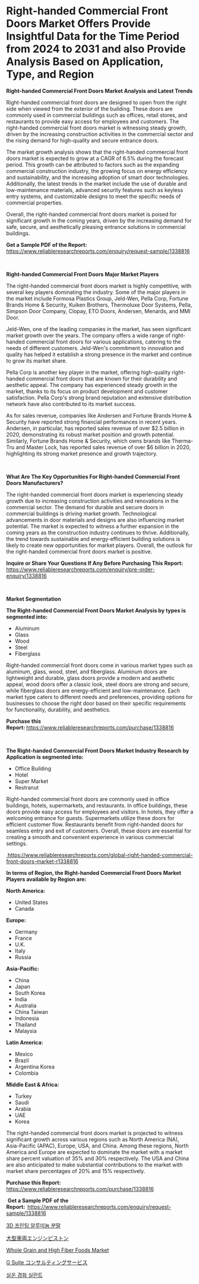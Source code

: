 <p><h1>Right-handed Commercial Front Doors Market Offers Provide Insightful Data for the Time Period from 2024 to 2031 and also Provide Analysis Based on Application, Type, and Region</h1></p><p><strong>Right-handed Commercial Front Doors Market Analysis and Latest Trends</strong></p>
<p><p>Right-handed commercial front doors are designed to open from the right side when viewed from the exterior of the building. These doors are commonly used in commercial buildings such as offices, retail stores, and restaurants to provide easy access for employees and customers. The right-handed commercial front doors market is witnessing steady growth, driven by the increasing construction activities in the commercial sector and the rising demand for high-quality and secure entrance doors.</p><p>The market growth analysis shows that the right-handed commercial front doors market is expected to grow at a CAGR of 6.5% during the forecast period. This growth can be attributed to factors such as the expanding commercial construction industry, the growing focus on energy efficiency and sustainability, and the increasing adoption of smart door technologies. Additionally, the latest trends in the market include the use of durable and low-maintenance materials, advanced security features such as keyless entry systems, and customizable designs to meet the specific needs of commercial properties.</p><p>Overall, the right-handed commercial front doors market is poised for significant growth in the coming years, driven by the increasing demand for safe, secure, and aesthetically pleasing entrance solutions in commercial buildings.</p></p>
<p><strong>Get a Sample PDF of the Report:&nbsp;</strong> <a href="https://www.reliableresearchreports.com/enquiry/request-sample/1338816">https://www.reliableresearchreports.com/enquiry/request-sample/1338816</a></p>
<p>&nbsp;</p>
<p><strong>Right-handed Commercial Front Doors Major Market Players</strong></p>
<p><p>The right-handed commercial front doors market is highly competitive, with several key players dominating the industry. Some of the major players in the market include Formosa Plastics Group, Jeld-Wen, Pella Corp, Fortune Brands Home & Security, Kuiken Brothers, Thermoluxe Door Systems, Pella, Simpson Door Company, Clopay, ETO Doors, Andersen, Menards, and MMI Door.</p><p>Jeld-Wen, one of the leading companies in the market, has seen significant market growth over the years. The company offers a wide range of right-handed commercial front doors for various applications, catering to the needs of different customers. Jeld-Wen's commitment to innovation and quality has helped it establish a strong presence in the market and continue to grow its market share.</p><p>Pella Corp is another key player in the market, offering high-quality right-handed commercial front doors that are known for their durability and aesthetic appeal. The company has experienced steady growth in the market, thanks to its focus on product development and customer satisfaction. Pella Corp's strong brand reputation and extensive distribution network have also contributed to its market success.</p><p>As for sales revenue, companies like Andersen and Fortune Brands Home & Security have reported strong financial performances in recent years. Andersen, in particular, has reported sales revenue of over $2.5 billion in 2020, demonstrating its robust market position and growth potential. Similarly, Fortune Brands Home & Security, which owns brands like Therma-Tru and Master Lock, has reported sales revenue of over $6 billion in 2020, highlighting its strong market presence and growth trajectory.</p></p>
<p>&nbsp;</p>
<p><strong>What Are The Key Opportunities For Right-handed Commercial Front Doors Manufacturers?</strong></p>
<p><p>The right-handed commercial front doors market is experiencing steady growth due to increasing construction activities and renovations in the commercial sector. The demand for durable and secure doors in commercial buildings is driving market growth. Technological advancements in door materials and designs are also influencing market potential. The market is expected to witness a further expansion in the coming years as the construction industry continues to thrive. Additionally, the trend towards sustainable and energy-efficient building solutions is likely to create new opportunities for market players. Overall, the outlook for the right-handed commercial front doors market is positive.</p></p>
<p><strong>Inquire or Share Your Questions If Any Before Purchasing This Report:</strong> <a href="https://www.reliableresearchreports.com/enquiry/pre-order-enquiry/1338816">https://www.reliableresearchreports.com/enquiry/pre-order-enquiry/1338816</a></p>
<p>&nbsp;</p>
<p><strong>Market Segmentation</strong></p>
<p><strong>The Right-handed Commercial Front Doors Market Analysis by types is segmented into:</strong></p>
<p><ul><li>Aluminum</li><li>Glass</li><li>Wood</li><li>Steel</li><li>Fiberglass</li></ul></p>
<p><p>Right-handed commercial front doors come in various market types such as aluminum, glass, wood, steel, and fiberglass. Aluminum doors are lightweight and durable, glass doors provide a modern and aesthetic appeal, wood doors offer a classic look, steel doors are strong and secure, while fiberglass doors are energy-efficient and low-maintenance. Each market type caters to different needs and preferences, providing options for businesses to choose the right door based on their specific requirements for functionality, durability, and aesthetics.</p></p>
<p><strong>Purchase this Report:&nbsp;</strong><a href="https://www.reliableresearchreports.com/purchase/1338816">https://www.reliableresearchreports.com/purchase/1338816</a></p>
<p>&nbsp;</p>
<p><strong>The Right-handed Commercial Front Doors Market Industry Research by Application is segmented into:</strong></p>
<p><ul><li>Office Building</li><li>Hotel</li><li>Super Market</li><li>Restranut</li></ul></p>
<p><p>Right-handed commercial front doors are commonly used in office buildings, hotels, supermarkets, and restaurants. In office buildings, these doors provide easy access for employees and visitors. In hotels, they offer a welcoming entrance for guests. Supermarkets utilize these doors for efficient customer flow. Restaurants benefit from right-handed doors for seamless entry and exit of customers. Overall, these doors are essential for creating a smooth and convenient experience in various commercial settings.</p></p>
<p><a href="https://www.reliableresearchreports.com/global-right-handed-commercial-front-doors-market-r1338816">&nbsp;https://www.reliableresearchreports.com/global-right-handed-commercial-front-doors-market-r1338816</a></p>
<p><strong>In terms of Region, the Right-handed Commercial Front Doors Market Players available by Region are:</strong></p>
<p>
    <p> <strong> North America: </strong>
        <ul>
            <li>United States</li>
            <li>Canada</li>
        </ul>
        </p> 
    <p> <strong> Europe: </strong>
        <ul>
            <li>Germany</li>
            <li>France</li>
            <li>U.K.</li>
            <li>Italy</li>
            <li>Russia</li>
        </ul>
        </p> 
    <p> <strong> Asia-Pacific: </strong>
        <ul>
            <li>China</li>
            <li>Japan</li>
            <li>South Korea</li>
            <li>India</li>
            <li>Australia</li>
            <li>China Taiwan</li>
            <li>Indonesia</li>
            <li>Thailand</li>
            <li>Malaysia</li>
        </ul>
        </p> 
    <p> <strong> Latin America: </strong>
        <ul>
            <li>Mexico</li>
            <li>Brazil</li>
            <li>Argentina Korea</li>
            <li>Colombia</li>
        </ul>
        </p> 
    <p> <strong> Middle East & Africa: </strong>
        <ul>
            <li>Turkey</li>
            <li>Saudi</li>
            <li>Arabia</li>
            <li>UAE</li>
            <li>Korea</li>
        </ul>
    </p>
    </p>
<p><p>The right-handed commercial front doors market is projected to witness significant growth across various regions such as North America (NA), Asia-Pacific (APAC), Europe, USA, and China. Among these regions, North America and Europe are expected to dominate the market with a market share percent valuation of 35% and 30% respectively. The USA and China are also anticipated to make substantial contributions to the market with market share percentages of 20% and 15% respectively.</p></p>
<p><strong>Purchase this Report: </strong><a href="https://www.reliableresearchreports.com/purchase/1338816">https://www.reliableresearchreports.com/purchase/1338816</a></p>
<p>&nbsp;<strong>Get a Sample PDF of the Report:&nbsp;&nbsp;</strong><a href="https://www.reliableresearchreports.com/enquiry/request-sample/1338816">https://www.reliableresearchreports.com/enquiry/request-sample/1338816</a></p>
<p><strong></strong></p>
<p><p><a href="https://medium.com/@beaublock13/3d-%ED%94%84%EB%A6%B0%ED%8C%85-%EC%95%8C%EB%A3%A8%EB%AF%B8%EB%8A%84-%EB%B6%84%EB%A7%90-%EC%8B%9C%EC%9E%A5-%EA%B7%9C%EB%AA%A8-cagr-%ED%8A%B8%EB%A0%8C%EB%93%9C-2024-2030-379b2b033156">3D 프린팅 알루미늄 분말</a></p><p><a href="https://medium.com/@adaming121/%E9%87%8D%E6%A9%9F%E3%82%A8%E3%83%B3%E3%82%B8%E3%83%B3%E3%83%94%E3%82%B9%E3%83%88%E3%83%B3%E5%B8%82%E5%A0%B4%E3%81%AE%E3%82%B5%E3%82%A4%E3%82%BA%E3%81%A8%E5%B8%82%E5%A0%B4%E5%8B%95%E5%90%91-%E5%AE%8C%E5%85%A8%E3%81%AA%E7%94%A3%E6%A5%AD%E6%A6%82%E8%A6%81-2024%E5%B9%B4%E3%81%8B%E3%82%892031%E5%B9%B4%E3%81%BE%E3%81%A7-5468e560958a">大型車両エンジンピストン</a></p><p><a href="https://issuu.com/reportprime-2/docs/whole-grain-and-high-fiber-foods-market-size-2030.">Whole Grain and High Fiber Foods Market</a></p><p><a href="https://medium.com/@carllane655/g-suite%E3%82%B3%E3%83%B3%E3%82%B5%E3%83%AB%E3%83%86%E3%82%A3%E3%83%B3%E3%82%B0%E3%82%B5%E3%83%BC%E3%83%93%E3%82%B9%E5%B8%82%E5%A0%B4%E3%81%AE%E5%88%86%E6%9E%90-%E3%82%B0%E3%83%AD%E3%83%BC%E3%83%90%E3%83%AB%E7%94%A3%E6%A5%AD%E8%A6%96%E7%82%B9%E3%81%A8%E4%BA%88%E6%B8%AC-2024%E5%B9%B4%E3%81%8B%E3%82%892031%E5%B9%B4%E3%81%BE%E3%81%A7-7598d25ad210">G Suite コンサルティングサービス</a></p><p><a href="https://medium.com/@leonidasalazar756/%EB%A3%B8-%EC%98%A8%EB%8F%84%EC%97%90%EC%84%9C-%EC%B9%98%EB%A3%8C%EB%90%98%EB%8A%94-%EC%8B%A4%EB%A6%AC%EC%BD%98-%EC%8B%9C%EC%9E%A5-%EC%A0%90%EC%9C%A0%EC%9C%A8-%EC%A7%84%ED%99%94-%EB%B0%8F-%EC%8B%9C%EC%9E%A5-%EC%84%B1%EC%9E%A5-%EB%8F%99%ED%96%A5-2024-2031-074fd325d21d">실온 경화 실란트</a></p></p>